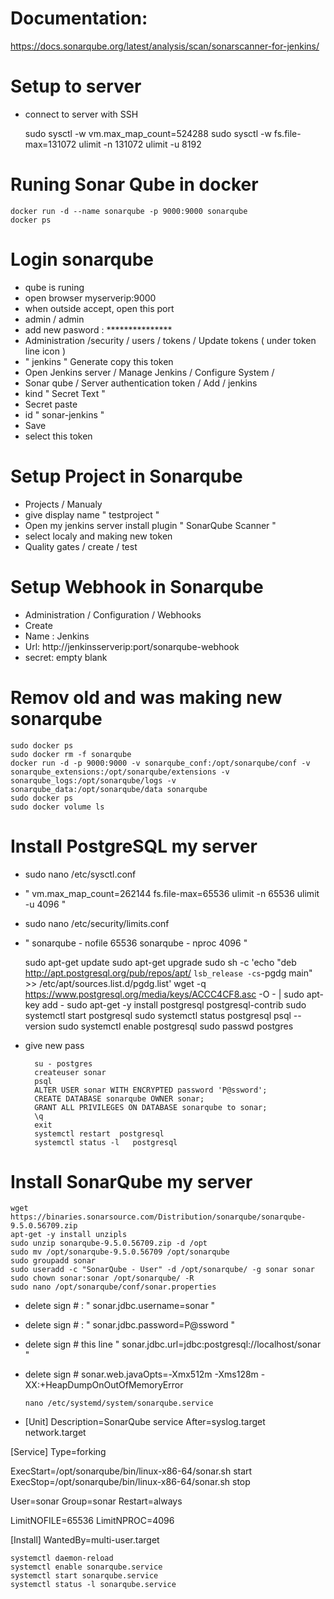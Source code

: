 # Documentation:

https://docs.sonarqube.org/latest/analysis/scan/sonarscanner-for-jenkins/


# Setup to server

- connect to server with SSH

    sudo sysctl -w vm.max_map_count=524288
    sudo sysctl -w fs.file-max=131072 
    ulimit -n 131072
    ulimit -u 8192

# Runing Sonar Qube in docker

    docker run -d --name sonarqube -p 9000:9000 sonarqube
    docker ps

# Login sonarqube

- qube is runing 
- open browser myserverip:9000
- when outside accept, open this port
- admin / admin
- add new pasword : ***************
- Administration /security / users / tokens / Update tokens ( under token line icon )
- " jenkins " Generate copy this token
- Open Jenkins server / Manage Jenkins / Configure System / 
- Sonar qube / Server authentication token / Add / jenkins
- kind " Secret Text " 
- Secret paste
- id " sonar-jenkins "
- Save
- select this token

# Setup Project in Sonarqube

- Projects / Manualy 
- give display name " testproject "
- Open my jenkins server install plugin " SonarQube Scanner "
- select localy and making new token
- Quality gates / create / test

# Setup Webhook in Sonarqube

-  Administration / Configuration / Webhooks
-  Create
-  Name : Jenkins
-  Url: http://jenkinsserverip:port/sonarqube-webhook
-  secret: empty blank

# Remov old and was making new sonarqube

    sudo docker ps
    sudo docker rm -f sonarqube
    docker run -d -p 9000:9000 -v sonarqube_conf:/opt/sonarqube/conf -v sonarqube_extensions:/opt/sonarqube/extensions -v sonarqube_logs:/opt/sonarqube/logs -v sonarqube_data:/opt/sonarqube/data sonarqube
    sudo docker ps
    sudo docker volume ls

# Install PostgreSQL my server

- sudo nano /etc/sysctl.conf
- " vm.max_map_count=262144
fs.file-max=65536
ulimit -n 65536
ulimit -u 4096 "
- sudo nano /etc/security/limits.conf
- " sonarqube   -   nofile   65536
sonarqube   -   nproc    4096 "

    sudo apt-get update
    sudo apt-get upgrade
    sudo sh -c 'echo "deb http://apt.postgresql.org/pub/repos/apt/ `lsb_release -cs`-pgdg main" >> /etc/apt/sources.list.d/pgdg.list'
    wget -q https://www.postgresql.org/media/keys/ACCC4CF8.asc -O - | sudo apt-key add -
    sudo apt-get -y install postgresql postgresql-contrib
    sudo systemctl start postgresql
    sudo systemctl status postgresql
    psql --version
    sudo systemctl enable postgresql
    sudo passwd postgres
    
- give new pass

        su - postgres
        createuser sonar
        psql  
        ALTER USER sonar WITH ENCRYPTED password 'P@ssword';
        CREATE DATABASE sonarqube OWNER sonar;
        GRANT ALL PRIVILEGES ON DATABASE sonarqube to sonar;
        \q
        exit
        systemctl restart  postgresql
        systemctl status -l   postgresql


# Install SonarQube my server

    wget https://binaries.sonarsource.com/Distribution/sonarqube/sonarqube-9.5.0.56709.zip
    apt-get -y install unzipls
    sudo unzip sonarqube-9.5.0.56709.zip -d /opt
    sudo mv /opt/sonarqube-9.5.0.56709 /opt/sonarqube
    sudo groupadd sonar
    sudo useradd -c "SonarQube - User" -d /opt/sonarqube/ -g sonar sonar
    sudo chown sonar:sonar /opt/sonarqube/ -R
    sudo nano /opt/sonarqube/conf/sonar.properties

- delete sign # : " sonar.jdbc.username=sonar "
- delete sign # : " sonar.jdbc.password=P@ssword "
- delete sign # this line " sonar.jdbc.url=jdbc:postgresql://localhost/sonar "
- delete sign # sonar.web.javaOpts=-Xmx512m -Xms128m -XX:+HeapDumpOnOutOfMemoryError

      nano /etc/systemd/system/sonarqube.service

- [Unit]
Description=SonarQube service
After=syslog.target network.target

[Service]
Type=forking

ExecStart=/opt/sonarqube/bin/linux-x86-64/sonar.sh start
ExecStop=/opt/sonarqube/bin/linux-x86-64/sonar.sh stop

User=sonar
Group=sonar
Restart=always

LimitNOFILE=65536
LimitNPROC=4096


[Install]
WantedBy=multi-user.target

    systemctl daemon-reload 
    systemctl enable sonarqube.service
    systemctl start sonarqube.service
    systemctl status -l sonarqube.service


 
